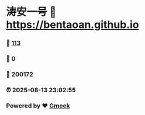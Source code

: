 # 涛安一号 :link: https://bentaoan.github.io 
### :page_facing_up: [113](https://bentaoan.github.io/tag.html) 
### :speech_balloon: 0 
### :hibiscus: 200172 
### :alarm_clock: 2025-08-13 23:02:55 
### Powered by :heart: [Gmeek](https://github.com/Meekdai/Gmeek)
